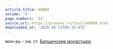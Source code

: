 ```yaml
---
article_title: БЕШКА
volume: '5'
page_numbers: '21'
source_url: https://pravenc.ru/text/149099.html
downloaded_at: '2025-10-13T09:33:47Z'
---
```


мон-рь - см. ст. [Балшичские монастыри](<https://pravenc.ru/text/Балшичские монастыри.html>).
